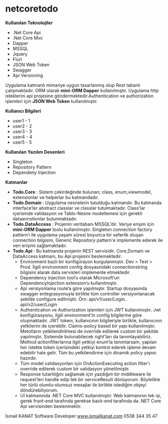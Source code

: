 # netcoretodo

**Kullanılan Teknolojiler**
  - .Net Core Api
  - .Net Core Mvc
  - Dapper
  - MSSQL
  - Jquery
  - Flurl
  - JSON Web Token
  - Swagger
  - Api Versioning

Uygulama katmanlı mimariye uygun tasarlanmış olup Rest tabanlı çalışmaktadır. ORM olarak **mini-ORM Dapper** kullanılmıştır. Uygulama http isteklerini api projesine göndermektedir.Authentication ve authorization işlemleri için **JSON Web Token** kullanılmıştır.

**Kullanıcı Bilgileri**
  - user1 - 1
  - user2 - 2
  - user3 - 3
  - user4 - 4
  - user5 - 5

**Kullanılan Yazılım Desenleri**
  - Singleton
  - Repository Pattern
  - Dependeny Injection
 
**Katmanlar**
  - **Todo.Core** : Sistem çekirdeğinde bulunan; class, enum,viewmodel, extensionlar ve helperlar bu katmandadır.
  - **Todo.Domain** : Uygulama nesnelerin tutulduğu katmandır. Bu katmanda interface’ler abstract classlar ve classlar tutulmaktadır. Class’lar içerisinde validasyon ve Tablo-Nesne modellemesi için gerekli dataannotionlar bulunmaktadır. 
  - **Todo.DataAccess** : Projenin veritabanı MSSQL’dir. Veriye erişim için **mini-ORM Dapper** toolu kullanılmıştır. Singleton connection factory pattern’i ile uygulama yaşam süresi boyunca bir seferlik oluşan connection bilgisini, Generic Repository pattern'e implemente ederek ile veri erişimi sağlamaktadır. 
  -  **Todo.Api** : Bu katmanda projenin REST servisidir. Core,Domain ve DataAccess katmanı, bu Api projesini beslemektedir.
        - Environment bazlı bir konfigürayon kurgulanmıştır. Dev > Test > Prod.  İlgili environment config dosyasındaki connectionstring bilgisini alarak data servisleri implemente etmektedir.
        - Dependency injection tool’u olarak Microsoft’un DependencyInjection extension’u kullanılmıştır.
        - Api versiyonlama route’a göre yapılmıştır. Startup dosyasında swagger entegrasyonuyla birlikte tüm controller versiyonlanacak şekilde configure edilmiştir. Örn: api/v1/user/Login.. api/v2/user/Login
        - Authentication ve Authorization işlemleri için JWT kullanılmıştır. Jwt konfigürasyonu, ilgili environment’in config bilgilerine göre oluşmaktadır. JWT tokenı, kullanıcının bilgileriyle birlikte, kullanıcının yetkilerini de içerebilir. Claims-policy based bir yapı kullanılmıştır. Metotların yetkilendirilmesi de override edilerek custom bir şekilde yapılmıştır. Sistemde bulunabilecek right'ları da tanımlayabiliriz. Method actionfilterlarına ilgili yetkiyi enum’la tanımlarsam, yapılan her istekte token içerisindeki yetkiyi kontrol ederek işleme devam edebilir hale gelir. Tüm bu yetkilendirme için dinamik policy yapısı hazırdır.
        - Tüm model validasyonları için OnActionExecuting action filter’ı override edilerek custom bir validasyon yönetilmiştir.
        - Response tutarlılığını sağlamak için yazdığım bir middleware ile request’leri handle edip tek bir serviceResult dönüyorum. Böylelikle her türlü olumlu-olumsuz mesajlar ile birlikte istediğim objeyi döndürebiliyorum.
        -  UI katmanında .NET Core MVC kullanılmıştır. Web katmanının tek işi, gerek front-end tarafında gerekse back-end tarafında da .NET Core Api servisinden beslenmektir. 


İsmail KANAT
Software Developer
www.ismailkanat.com
0538 344 35 47

